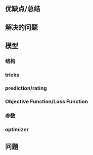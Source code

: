## 优缺点/总结
## 解决的问题
## 模型
### 结构
### tricks
### prediction/rating
### Objective Function/Loss Function
### 参数
### optimizer
## 问题